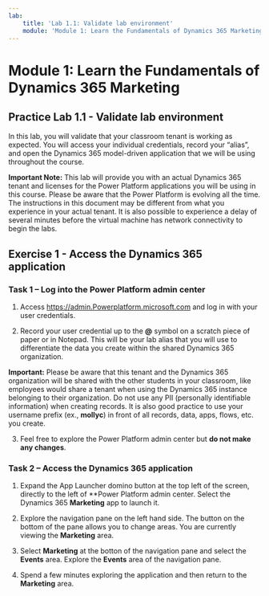 ```yaml
---
lab:
    title: 'Lab 1.1: Validate lab environment'
    module: 'Module 1: Learn the Fundamentals of Dynamics 365 Marketing'
---
```



Module 1: Learn the Fundamentals of Dynamics 365 Marketing
========================

## Practice Lab 1.1 - Validate lab environment 

In this lab, you will validate that your classroom tenant is working as expected. You will access your individual credentials, record your “alias”, and open the Dynamics 365 model-driven application that we will be using throughout the course. 

**Important Note:** This lab will provide you with an actual Dynamics 365 tenant
and licenses for the Power Platform applications you will be using in this
course. Please be aware that the Power Platform is evolving all the time. The
instructions in this document may be different from what you experience in your
actual tenant. It is also possible to experience a delay of several
minutes before the virtual machine has network connectivity to begin the labs.

Exercise 1 - Access the Dynamics 365 application
---------------------------------------------------

### Task 1 – Log into the Power Platform admin center

1.  Access <https://admin.Powerplatform.microsoft.com> and log in with your user credentials.

2. Record your user credential up to the **@** symbol on a scratch piece of paper or in Notepad. This will be your lab alias that you will use to differentiate the data you create within the shared Dynamics 365 organization. 

**Important:** Please be aware that this tenant and the Dynamics 365 organization will be shared with the other students in your classroom, like employees would share a tenant when using the Dynamics 365 instance belonging to their organization. Do not use any PII (personally identifiable information) when creating records. It is also good practice to use your username prefix (ex., **mollyc**) in front of all records, data, apps, flows, etc. you create.

3. Feel free to explore the Power Platform admin center but **do not make any changes**.

### Task 2 – Access the Dynamics 365 application

1.  Expand the App Launcher domino button at the top left of the screen, directly to the left of **Power Platform admin center. Select the Dynamics 365 **Marketing** app to launch it.

2.  Explore the navigation pane on the left hand side. The button on the bottom of the pane allows you to change areas. You are currently viewing the **Marketing** area. 

3.  Select **Marketing** at the botton of the navigation pane and select the **Events** area. Explore the **Events** area of the navigation pane.  

4. Spend a few minutes exploring the application and then return to the **Marketing** area.
